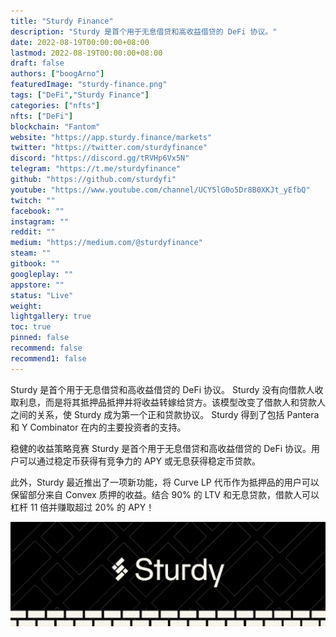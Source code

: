 ```yaml
---
title: "Sturdy Finance"
description: "Sturdy 是首个用于无息借贷和高收益借贷的 DeFi 协议。"
date: 2022-08-19T00:00:00+08:00
lastmod: 2022-08-19T00:00:00+08:00
draft: false
authors: ["boogArno"]
featuredImage: "sturdy-finance.png"
tags: ["DeFi","Sturdy Finance"]
categories: ["nfts"]
nfts: ["DeFi"]
blockchain: "Fantom"
website: "https://app.sturdy.finance/markets"
twitter: "https://twitter.com/sturdyfinance"
discord: "https://discord.gg/tRVHp6Vx5N"
telegram: "https://t.me/sturdyfinance"
github: "https://github.com/sturdyfi"
youtube: "https://www.youtube.com/channel/UCY5lG0o5Dr8B0XKJt_yEfbQ"
twitch: ""
facebook: ""
instagram: ""
reddit: ""
medium: "https://medium.com/@sturdyfinance"
steam: ""
gitbook: ""
googleplay: ""
appstore: ""
status: "Live"
weight: 
lightgallery: true
toc: true
pinned: false
recommend: false
recommend1: false
---
```

Sturdy 是首个用于无息借贷和高收益借贷的 DeFi 协议。 Sturdy 没有向借款人收取利息，而是将其抵押品抵押并将收益转嫁给贷方。该模型改变了借款人和贷款人之间的关系，使 Sturdy 成为第一个正和贷款协议。 Sturdy 得到了包括 Pantera 和 Y Combinator 在内的主要投资者的支持。

稳健的收益策略竞赛
Sturdy 是首个用于无息借贷和高收益借贷的 DeFi 协议。用户可以通过稳定币获得有竞争力的 APY 或无息获得稳定币贷款。

此外，Sturdy 最近推出了一项新功能，将 Curve LP 代币作为抵押品的用户可以保留部分来自 Convex 质押的收益。结合 90% 的 LTV 和无息贷款，借款人可以杠杆 11 倍并赚取超过 20% 的 APY！

![1500x500](1500x500.png)
